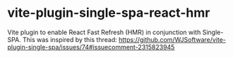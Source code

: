 # vite-plugin-single-spa-react-hmr

Vite plugin to enable React Fast Refresh (HMR) in conjunction with Single-SPA.
This was inspired by this thread: https://github.com/WJSoftware/vite-plugin-single-spa/issues/74#issuecomment-2315823945
